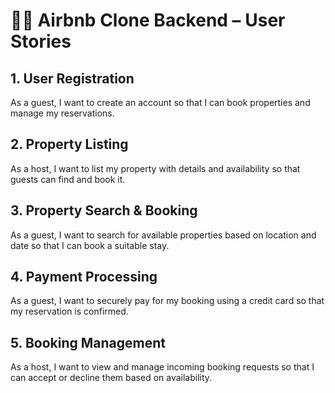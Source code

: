 # 🧑‍💻 Airbnb Clone Backend – User Stories

## 1. User Registration
As a guest, I want to create an account so that I can book properties and manage my reservations.

## 2. Property Listing
As a host, I want to list my property with details and availability so that guests can find and book it.

## 3. Property Search & Booking
As a guest, I want to search for available properties based on location and date so that I can book a suitable stay.

## 4. Payment Processing
As a guest, I want to securely pay for my booking using a credit card so that my reservation is confirmed.

## 5. Booking Management
As a host, I want to view and manage incoming booking requests so that I can accept or decline them based on availability.
